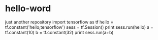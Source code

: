 # hello-word
just another repository
import tensorflow as tf
hello = tf.constant('hello,tensorflow')
sess = tf.Session()
print sess.run(hello)
a = tf.constant(10)
b = tf.constant(32)
print sess.run(a+b)
